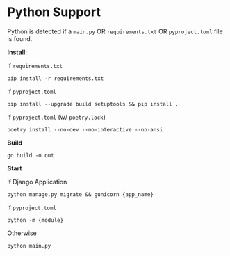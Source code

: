 # Python Support

Python is detected if a `main.py` OR `requirements.txt` OR `pyproject.toml` file is found.

**Install**:

if `requirements.txt`
```
pip install -r requirements.txt
```

if `pyproject.toml`
```
pip install --upgrade build setuptools && pip install .
```

if `pyproject.toml` (w/ `poetry.lock`)
```
poetry install --no-dev --no-interactive --no-ansi
```

**Build**

```
go build -o out
```

**Start**

if Django Application
```
python manage.py migrate && gunicorn {app_name}
```

if `pyproject.toml`

```
python -m {module}
```

Otherwise
```
python main.py
```
